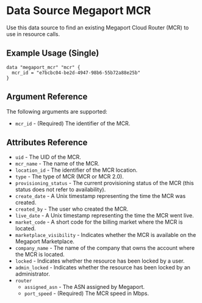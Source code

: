 # Data Source Megaport MCR
Use this data source to find an existing Megaport Cloud Router (MCR) to use in resource calls.

## Example Usage (Single)
```
data "megaport_mcr" "mcr" {
  mcr_id = "e7bcbc04-be2d-4947-98b6-55b72a88e25b"
}
```

## Argument Reference
The following arguments are supported:
 - `mcr_id` - (Required) The identifier of the MCR.

## Attributes Reference
- `uid` - The UID of the MCR.
- `mcr_name` - The name of the MCR.
- `location_id` - The identifier of the MCR location.
- `type` - The type of MCR (MCR or MCR 2.0).
- `provisioning_status` - The current provisioning status of the MCR (this status does not refer to availability).
- `create_date` - A Unix timestamp representing the time the MCR was created.
- `created_by` - The user who created the MCR.
- `live_date` - A Unix timestamp representing the time the MCR went live.
- `market_code` - A short code for the billing market where the MCR is located.
- `marketplace_visibility` - Indicates whether the MCR is available on the Megaport Marketplace.
- `company_name` - The name of the company that owns the account where the MCR is located.
- `locked` - Indicates whether the resource has been locked by a user.
- `admin_locked` - Indicates whether the resource has been locked by an administrator.
- `router`
    - `assigned_asn` - The ASN assigned by Megaport.
    - `port_speed` - (Required) The MCR speed in Mbps.
